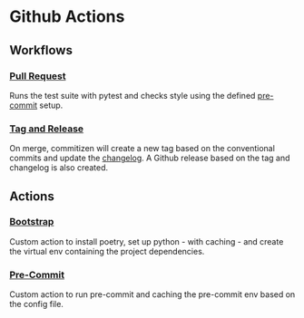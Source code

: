 # Github Actions

## Workflows

### [Pull Request](./workflows/pull-request.yml)

Runs the test suite with pytest and checks style using the defined
[pre-commit](../.pre-commit-config.yaml) setup.

### [Tag and Release](./workflows//tag-n-release.yml)

On merge, commitizen will create a new tag based on the conventional commits and update
the [changelog](../CHANGELOG.md). A Github release based on the tag and changelog is
also created.

## Actions

### [Bootstrap](./actions/bootstrap/action.yml)

Custom action to install poetry, set up python - with caching - and create the virtual
env containing the project dependencies.

### [Pre-Commit](./actions/pre-commit/action.yml)

Custom action to run pre-commit and caching the pre-commit env based on the config
file.

